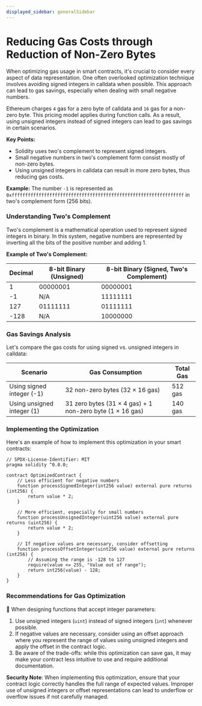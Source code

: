 ```yaml
---
displayed_sidebar: generalSidebar
---
```


# Reducing Gas Costs through Reduction of Non-Zero Bytes

When optimizing gas usage in smart contracts, it's crucial to consider every aspect of data representation. One often overlooked optimization technique involves avoiding signed integers in calldata when possible. This approach can lead to gas savings, especially when dealing with small negative numbers.

Ethereum charges `4` gas for a zero byte of calldata and `16` gas for a non-zero byte. This pricing model applies during function calls. As a result, using unsigned integers instead of signed integers can lead to gas savings in certain scenarios.

**Key Points:**

- Solidity uses two's complement to represent signed integers.
- Small negative numbers in two's complement form consist mostly of non-zero bytes.
- Using unsigned integers in calldata can result in more zero bytes, thus reducing gas costs.

**Example:**
The number `-1` is represented as `0xffffffffffffffffffffffffffffffffffffffffffffffffffffffffffffffff` in two's complement form (256 bits).

### Understanding Two's Complement

Two's complement is a mathematical operation used to represent signed integers in binary. In this system, negative numbers are represented by inverting all the bits of the positive number and adding 1.

**Example of Two's Complement:**

| Decimal | 8-bit Binary (Unsigned) | 8-bit Binary (Signed, Two's Complement) |
| ------- | ------------------------------------------ | ---------------------------------------------------------- |
| 1       | 00000001                                   | 00000001                                                   |
| -1      | N/A                                        | 11111111                                                   |
| 127     | 01111111                                   | 01111111                                                   |
| -128    | N/A                                        | 10000000                                                   |

### Gas Savings Analysis

Let's compare the gas costs for using signed vs. unsigned integers in calldata:

| Scenario                                      | Gas Consumption                                                                                 | Total Gas |
| --------------------------------------------- | ----------------------------------------------------------------------------------------------- | --------- |
| Using signed integer (-1)  | 32 non-zero bytes (32 × 16 gas)                                              | 512 gas   |
| Using unsigned integer (1) | 31 zero bytes (31 × 4 gas) + 1 non-zero byte (1 × 16 gas) | 140 gas   |

### Implementing the Optimization

Here's an example of how to implement this optimization in your smart contracts:

```solidity
// SPDX-License-Identifier: MIT
pragma solidity ^0.8.0;

contract OptimizedContract {
    // Less efficient for negative numbers
    function processSignedInteger(int256 value) external pure returns (int256) {
        return value * 2;
    }

    // More efficient, especially for small numbers
    function processUnsignedInteger(uint256 value) external pure returns (uint256) {
        return value * 2;
    }

    // If negative values are necessary, consider offsetting
    function processOffsetInteger(uint256 value) external pure returns (int256) {
        // Assuming the range is -128 to 127
        require(value <= 255, "Value out of range");
        return int256(value) - 128;
    }
}
```

### Recommendations for Gas Optimization

🌟 When designing functions that accept integer parameters:

1. Use unsigned integers (`uint`) instead of signed integers (`int`) whenever possible.
2. If negative values are necessary, consider using an offset approach where you represent the range of values using unsigned integers and apply the offset in the contract logic.
3. Be aware of the trade-offs: while this optimization can save gas, it may make your contract less intuitive to use and require additional documentation.

**Security Note**: When implementing this optimization, ensure that your contract logic correctly handles the full range of expected values. Improper use of unsigned integers or offset representations can lead to underflow or overflow issues if not carefully managed.

